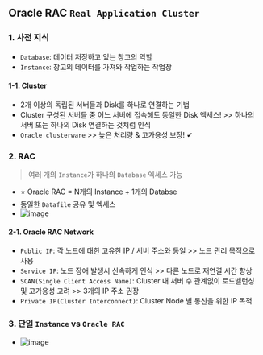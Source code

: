 ## Oracle RAC `Real Application Cluster`
### 1. 사전 지식
- `Database`: 데이터 저장하고 있는 창고의 역할
- `Instance`: 창고의 데이터를 가져와 작업하는 작업장
#### 1-1. Cluster
- 2개 이상의 독립된 서버들과 Disk를 하나로 연결하는 기법
- Cluster 구성된 서버들 중 어느 서버에 접속해도 동일한 Disk 엑세스! >> 하나의 서버 또는 하나의 Disk 연결하는 것처럼 인식
- `Oracle clusterware` >> 높은 처리량 & 고가용성 보장! ✔
### 2. RAC
> 여러 개의 `Instance`가 하나의 `Database` 엑세스 가능
- ⭐ Oracle RAC = N개의 Instance + 1개의 Databse
- 동일한 `Datafile` 공유 및 엑세스
- ![image](https://user-images.githubusercontent.com/61215550/204703280-773ca525-a0be-4701-a372-5dce225c20b0.png)
#### 2-1. Oracle RAC Network
- `Public IP`: 각 노드에 대한 고유한 IP / 서버 주소와 동일 >> 노드 관리 목적으로 사용
- `Service IP`: 노드 장애 발생시 신속하게 인식 >> 다른 노드로 재연결 시간 향상
- `SCAN(Single Client Access Name)`: Cluster 내 서버 수 관계없이 로드벨런싱 및 고가용성 고려 >> 3개의 IP 주소 권장
- `Private IP(Cluster Interconnect)`: Cluster Node 별 통신을 위한 IP 목적

### 3. 단일 `Instance` vs `Oracle RAC`
- ![image](https://user-images.githubusercontent.com/61215550/204704141-433501d5-1f24-4760-82ed-854d0d721c3f.png)
